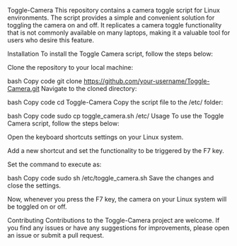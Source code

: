 Toggle-Camera
This repository contains a camera toggle script for Linux environments. The script provides a simple and convenient solution for toggling the camera on and off. It replicates a camera toggle functionality that is not commonly available on many laptops, making it a valuable tool for users who desire this feature.

Installation
To install the Toggle Camera script, follow the steps below:

Clone the repository to your local machine:

bash
Copy code
git clone https://github.com/your-username/Toggle-Camera.git
Navigate to the cloned directory:

bash
Copy code
cd Toggle-Camera
Copy the script file to the /etc/ folder:

bash
Copy code
sudo cp toggle_camera.sh /etc/
Usage
To use the Toggle Camera script, follow the steps below:

Open the keyboard shortcuts settings on your Linux system.

Add a new shortcut and set the functionality to be triggered by the F7 key.

Set the command to execute as:

bash
Copy code
sudo sh /etc/toggle_camera.sh
Save the changes and close the settings.

Now, whenever you press the F7 key, the camera on your Linux system will be toggled on or off.

Contributing
Contributions to the Toggle-Camera project are welcome. If you find any issues or have any suggestions for improvements, please open an issue or submit a pull request.


